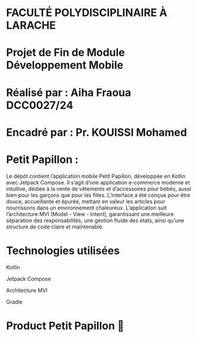 #   FACULTÉ POLYDISCIPLINAIRE À LARACHE
# Projet de Fin de Module Développement Mobile
# Réalisé par : Aiha Fraoua DCC0027/24
# Encadré par : Pr. KOUISSI Mohamed

 # Petit Papillon :
 Le dépôt contient l’application mobile Petit Papillon, développée en Kotlin avec Jetpack Compose. Il s’agit d’une application e-commerce moderne et intuitive, dédiée à la vente de vêtements et d’accessoires pour bébés, aussi bien pour les garçons que pour les filles.
L’interface a été conçue pour être douce, accueillante et épurée, mettant en valeur les articles pour nourrissons dans un environnement chaleureux.
L’application suit l’architecture MVI (Model - View - Intent), garantissant une meilleure séparation des responsabilités, une gestion fluide des états, ainsi qu’une structure de code claire et maintenable.

# Technologies utilisées
Kotlin

Jetpack Compose

Architecture MVI

Gradle

# Product Petit Papillon 🦋
